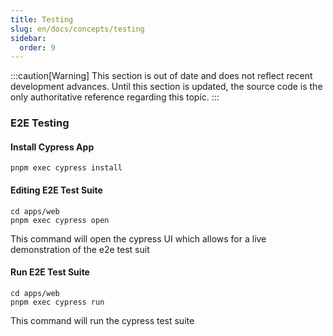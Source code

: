 ```yaml
---
title: Testing
slug: en/docs/concepts/testing
sidebar:
  order: 9
---
```


:::caution[Warning]
This section is out of date and does not reflect recent development advances. Until this section is updated, the source code is the only authoritative reference regarding this topic.
:::

### E2E Testing

#### Install Cypress App

```shell
pnpm exec cypress install
```

#### Editing E2E Test Suite

```shell
cd apps/web
pnpm exec cypress open
```

This command will open the cypress UI which allows for a live demonstration of the e2e test suit

#### Run E2E Test Suite

```shell
cd apps/web
pnpm exec cypress run
```

This command will run the cypress test suite

